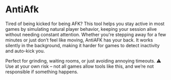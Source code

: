 # AntiAfk
Tired of being kicked for being AFK? This tool helps you stay active in most games by simulating natural player behavior, keeping your session alive without needing constant attention. Whether you're stepping away for a few minutes or just don’t feel like moving, AntiAFK has your back. It works silently in the background, making it harder for games to detect inactivity and auto-kick you.

Perfect for grinding, waiting rooms, or just avoiding annoying timeouts.
⚠️ Use at your own risk – not all games allow tools like this, and we’re not responsible if something happens.
